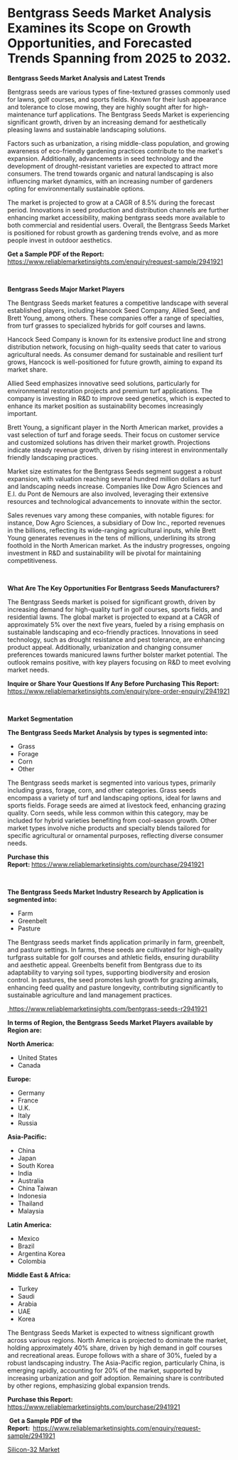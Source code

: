 <p><h1>Bentgrass Seeds Market Analysis Examines its Scope on Growth Opportunities, and Forecasted Trends Spanning from 2025 to 2032.</h1></p><p><strong>Bentgrass Seeds Market Analysis and Latest Trends</strong></p>
<p><p>Bentgrass seeds are various types of fine-textured grasses commonly used for lawns, golf courses, and sports fields. Known for their lush appearance and tolerance to close mowing, they are highly sought after for high-maintenance turf applications. The Bentgrass Seeds Market is experiencing significant growth, driven by an increasing demand for aesthetically pleasing lawns and sustainable landscaping solutions.</p><p>Factors such as urbanization, a rising middle-class population, and growing awareness of eco-friendly gardening practices contribute to the market's expansion. Additionally, advancements in seed technology and the development of drought-resistant varieties are expected to attract more consumers. The trend towards organic and natural landscaping is also influencing market dynamics, with an increasing number of gardeners opting for environmentally sustainable options.</p><p>The market is projected to grow at a CAGR of 8.5% during the forecast period. Innovations in seed production and distribution channels are further enhancing market accessibility, making bentgrass seeds more available to both commercial and residential users. Overall, the Bentgrass Seeds Market is positioned for robust growth as gardening trends evolve, and as more people invest in outdoor aesthetics.</p></p>
<p><strong>Get a Sample PDF of the Report:&nbsp;</strong> <a href="https://www.reliablemarketinsights.com/enquiry/request-sample/2941921?utm_campaign=2669&utm_medium=2&utm_source=Github&utm_content=ia&utm_term=15032025&utm_id=bentgrass-seeds">https://www.reliablemarketinsights.com/enquiry/request-sample/2941921</a></p>
<p>&nbsp;</p>
<p><strong>Bentgrass Seeds Major Market Players</strong></p>
<p><p>The Bentgrass Seeds market features a competitive landscape with several established players, including Hancock Seed Company, Allied Seed, and Brett Young, among others. These companies offer a range of specialties, from turf grasses to specialized hybrids for golf courses and lawns.</p><p>Hancock Seed Company is known for its extensive product line and strong distribution network, focusing on high-quality seeds that cater to various agricultural needs. As consumer demand for sustainable and resilient turf grows, Hancock is well-positioned for future growth, aiming to expand its market share.</p><p>Allied Seed emphasizes innovative seed solutions, particularly for environmental restoration projects and premium turf applications. The company is investing in R&D to improve seed genetics, which is expected to enhance its market position as sustainability becomes increasingly important.</p><p>Brett Young, a significant player in the North American market, provides a vast selection of turf and forage seeds. Their focus on customer service and customized solutions has driven their market growth. Projections indicate steady revenue growth, driven by rising interest in environmentally friendly landscaping practices.</p><p>Market size estimates for the Bentgrass Seeds segment suggest a robust expansion, with valuation reaching several hundred million dollars as turf and landscaping needs increase. Companies like Dow Agro Sciences and E.I. du Pont de Nemours are also involved, leveraging their extensive resources and technological advancements to innovate within the sector.</p><p>Sales revenues vary among these companies, with notable figures: for instance, Dow Agro Sciences, a subsidiary of Dow Inc., reported revenues in the billions, reflecting its wide-ranging agricultural inputs, while Brett Young generates revenues in the tens of millions, underlining its strong foothold in the North American market. As the industry progresses, ongoing investment in R&D and sustainability will be pivotal for maintaining competitiveness.</p></p>
<p>&nbsp;</p>
<p><strong>What Are The Key Opportunities For Bentgrass Seeds Manufacturers?</strong></p>
<p><p>The Bentgrass Seeds market is poised for significant growth, driven by increasing demand for high-quality turf in golf courses, sports fields, and residential lawns. The global market is projected to expand at a CAGR of approximately 5% over the next five years, fueled by a rising emphasis on sustainable landscaping and eco-friendly practices. Innovations in seed technology, such as drought resistance and pest tolerance, are enhancing product appeal. Additionally, urbanization and changing consumer preferences towards manicured lawns further bolster market potential. The outlook remains positive, with key players focusing on R&D to meet evolving market needs.</p></p>
<p><strong>Inquire or Share Your Questions If Any Before Purchasing This Report:</strong> <a href="https://www.reliablemarketinsights.com/enquiry/pre-order-enquiry/2941921?utm_campaign=2669&utm_medium=2&utm_source=Github&utm_content=ia&utm_term=15032025&utm_id=bentgrass-seeds">https://www.reliablemarketinsights.com/enquiry/pre-order-enquiry/2941921</a></p>
<p>&nbsp;</p>
<p><strong>Market Segmentation</strong></p>
<p><strong>The Bentgrass Seeds Market Analysis by types is segmented into:</strong></p>
<p><ul><li>Grass</li><li>Forage</li><li>Corn</li><li>Other</li></ul></p>
<p><p>The Bentgrass seeds market is segmented into various types, primarily including grass, forage, corn, and other categories. Grass seeds encompass a variety of turf and landscaping options, ideal for lawns and sports fields. Forage seeds are aimed at livestock feed, enhancing grazing quality. Corn seeds, while less common within this category, may be included for hybrid varieties benefiting from cool-season growth. Other market types involve niche products and specialty blends tailored for specific agricultural or ornamental purposes, reflecting diverse consumer needs.</p></p>
<p><strong>Purchase this Report:&nbsp;</strong><a href="https://www.reliablemarketinsights.com/purchase/2941921?utm_campaign=2669&utm_medium=2&utm_source=Github&utm_content=ia&utm_term=15032025&utm_id=bentgrass-seeds">https://www.reliablemarketinsights.com/purchase/2941921</a></p>
<p>&nbsp;</p>
<p><strong>The Bentgrass Seeds Market Industry Research by Application is segmented into:</strong></p>
<p><ul><li>Farm</li><li>Greenbelt</li><li>Pasture</li></ul></p>
<p><p>The Bentgrass seeds market finds application primarily in farm, greenbelt, and pasture settings. In farms, these seeds are cultivated for high-quality turfgrass suitable for golf courses and athletic fields, ensuring durability and aesthetic appeal. Greenbelts benefit from Bentgrass due to its adaptability to varying soil types, supporting biodiversity and erosion control. In pastures, the seed promotes lush growth for grazing animals, enhancing feed quality and pasture longevity, contributing significantly to sustainable agriculture and land management practices.</p></p>
<p><a href="https://www.reliablemarketinsights.com/bentgrass-seeds-r2941921?utm_campaign=2669&utm_medium=2&utm_source=Github&utm_content=ia&utm_term=15032025&utm_id=bentgrass-seeds">&nbsp;https://www.reliablemarketinsights.com/bentgrass-seeds-r2941921</a></p>
<p><strong>In terms of Region, the Bentgrass Seeds Market Players available by Region are:</strong></p>
<p>
    <p> <strong> North America: </strong>
        <ul>
            <li>United States</li>
            <li>Canada</li>
        </ul>
        </p> 
    <p> <strong> Europe: </strong>
        <ul>
            <li>Germany</li>
            <li>France</li>
            <li>U.K.</li>
            <li>Italy</li>
            <li>Russia</li>
        </ul>
        </p> 
    <p> <strong> Asia-Pacific: </strong>
        <ul>
            <li>China</li>
            <li>Japan</li>
            <li>South Korea</li>
            <li>India</li>
            <li>Australia</li>
            <li>China Taiwan</li>
            <li>Indonesia</li>
            <li>Thailand</li>
            <li>Malaysia</li>
        </ul>
        </p> 
    <p> <strong> Latin America: </strong>
        <ul>
            <li>Mexico</li>
            <li>Brazil</li>
            <li>Argentina Korea</li>
            <li>Colombia</li>
        </ul>
        </p> 
    <p> <strong> Middle East & Africa: </strong>
        <ul>
            <li>Turkey</li>
            <li>Saudi</li>
            <li>Arabia</li>
            <li>UAE</li>
            <li>Korea</li>
        </ul>
    </p>
    </p>
<p><p>The Bentgrass Seeds Market is expected to witness significant growth across various regions. North America is projected to dominate the market, holding approximately 40% share, driven by high demand in golf courses and recreational areas. Europe follows with a share of 30%, fueled by a robust landscaping industry. The Asia-Pacific region, particularly China, is emerging rapidly, accounting for 20% of the market, supported by increasing urbanization and golf adoption. Remaining share is contributed by other regions, emphasizing global expansion trends.</p></p>
<p><strong>Purchase this Report: </strong><a href="https://www.reliablemarketinsights.com/purchase/2941921?utm_campaign=2669&utm_medium=2&utm_source=Github&utm_content=ia&utm_term=15032025&utm_id=bentgrass-seeds">https://www.reliablemarketinsights.com/purchase/2941921</a></p>
<p>&nbsp;<strong>Get a Sample PDF of the Report:&nbsp;&nbsp;</strong><a href="https://www.reliablemarketinsights.com/enquiry/request-sample/2941921?utm_campaign=2669&utm_medium=2&utm_source=Github&utm_content=ia&utm_term=15032025&utm_id=bentgrass-seeds">https://www.reliablemarketinsights.com/enquiry/request-sample/2941921</a></p>
<p><strong></strong></p>
<p><p><a href="https://github.com/curinbucan9/Market-Research-Report-List-1/blob/main/silicon-32-market.md?utm_campaign=2669&utm_medium=2&utm_source=Github&utm_content=ia&utm_term=15032025&utm_id=bentgrass-seeds">Silicon-32 Market</a></p></p>